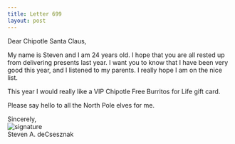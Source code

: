 ```yaml
---
title: Letter 699
layout: post
---
```


Dear Chipotle Santa Claus,

My name is Steven and I am 24 years old.  I hope that you are all rested up from delivering presents last year.  I want you to know that I have been very good this year, and I listened to my parents.  I really hope I am on the nice list.  

This year I would really like a VIP Chipotle Free Burritos for Life gift card.  

Please say hello to all the North Pole elves for me.  

Sincerely,<br>
![signature](https://fontmeme.com/permalink/200925/c101f6549bbb85c94b3d8b47e8b8e244.png)<br>
Steven A. deCsesznak